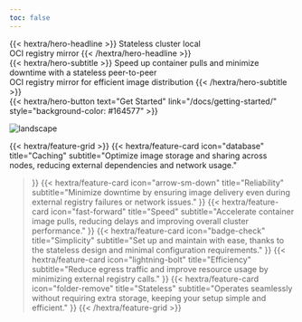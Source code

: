 ```yaml
---
toc: false
---
```


<div class="hx-mt-6 hx-mb-6">
{{< hextra/hero-headline >}}
  Stateless cluster local&nbsp;<br class="sm:hx-block hx-hidden" />OCI registry mirror
{{< /hextra/hero-headline >}}
</div>

<div class="hx-mb-12">
{{< hextra/hero-subtitle >}}
  Speed up container pulls and minimize downtime with a stateless peer-to-peer&nbsp;<br class="sm:hx-block hx-hidden" />OCI registry mirror for efficient image distribution
{{< /hextra/hero-subtitle >}}
</div>

<div class="hx-mb-6">
{{< hextra/hero-button text="Get Started" link="/docs/getting-started/" style="background-color: #164577" >}}
</div>

![landscape](/images/overview.gif)

<div class="hx-mt-6"></div>

{{< hextra/feature-grid >}}
  {{< hextra/feature-card
    icon="database"
    title="Caching"
    subtitle="Optimize image storage and sharing across nodes, reducing external dependencies and network usage."
  >}}
  {{< hextra/feature-card
    icon="arrow-sm-down"
    title="Reliability"
    subtitle="Minimize downtime by ensuring image delivery even during external registry failures or network issues."
  >}}
  {{< hextra/feature-card
    icon="fast-forward"
    title="Speed"
    subtitle="Accelerate container image pulls, reducing delays and improving overall cluster performance."
  >}}
  {{< hextra/feature-card
    icon="badge-check"
    title="Simplicity"
    subtitle="Set up and maintain with ease, thanks to the stateless design and minimal configuration requirements."
  >}}
  {{< hextra/feature-card
    icon="lightning-bolt"
    title="Efficiency"
    subtitle="Reduce egress traffic and improve resource usage by minimizing external registry calls."
  >}}
  {{< hextra/feature-card
    icon="folder-remove"
    title="Stateless"
    subtitle="Operates seamlessly without requiring extra storage, keeping your setup simple and efficient."
  >}}
{{< /hextra/feature-grid >}}
